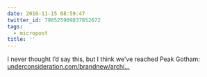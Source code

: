 ```yaml
---
date: 2016-11-15 08:59:47
twitter_id: 798525909837852672
tags:
  - micropost
title: ''
---
```


I never thought I’d say this, but I think we’ve reached Peak Gotham: [underconsideration.com/brandnew/archi…](http://www.underconsideration.com/brandnew/archives/new_logo_for_taco_bell_by_lippincott_and_in_house.php#.WCsUsXeZN-0)
